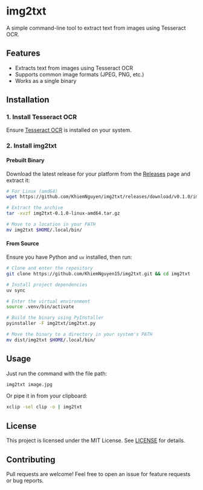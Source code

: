 # img2txt

A simple command-line tool to extract text from images using Tesseract OCR.

## Features

- Extracts text from images using Tesseract OCR
- Supports common image formats (JPEG, PNG, etc.)
- Works as a single binary

## Installation

### 1. Install Tesseract OCR

Ensure [Tesseract OCR](https://github.com/tesseract-ocr/tesseract) is installed on your system.

### 2. Install img2txt

#### Prebuilt Binary

Download the latest release for your platform from the [Releases](https://github.com/KhiemNguyen15/img2txt/releases) page and extract it:

```sh
# For Linux (amd64)
wget https://github.com/KhiemNguyen/img2txt/releases/download/v0.1.0/img2txt-0.1.0-linux-amd64.tar.gz

# Extract the archive
tar -xvzf img2txt-0.1.0-linux-amd64.tar.gz

# Move to a location in your PATH
mv img2txt $HOME/.local/bin/
```

#### From Source

Ensure you have Python and `uv` installed, then run:

```sh
# Clone and enter the repository
git clone https://github.com/KhiemNguyen15/img2txt.git && cd img2txt

# Install project dependencies
uv sync

# Enter the virtual environment
source .venv/bin/activate

# Build the binary using PyInstaller
pyinstaller -F img2txt/img2txt.py

# Move the binary to a directory in your system's PATH
mv dist/img2txt $HOME/.local/bin/
```

## Usage

Just run the command with the file path:

```sh
img2txt image.jpg
```

Or pipe it in from your clipboard:

```sh
xclip -sel clip -o | img2txt
```

## License

This project is licensed under the MIT License. See [LICENSE](LICENSE) for details.

## Contributing

Pull requests are welcome! Feel free to open an issue for feature requests or bug reports.
